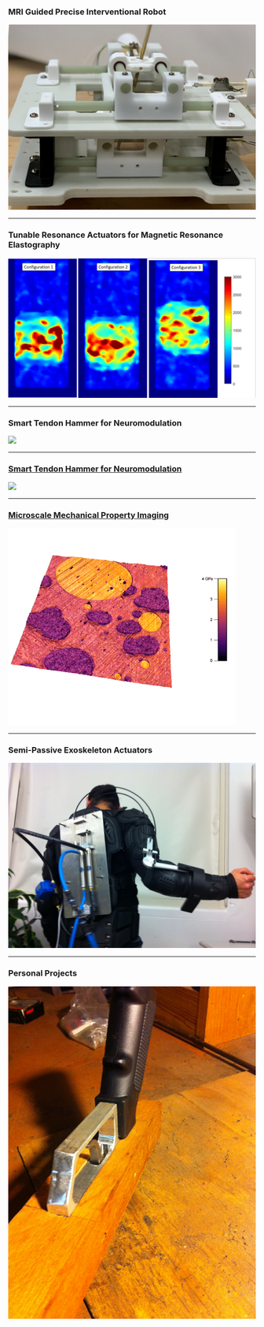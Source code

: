 
 

### MRI Guided Precise Interventional Robot
<a href="/AUTOSPINE"><img src="images/Robot.png?raw=true"/></a>

---
### Tunable Resonance Actuators for Magnetic Resonance Elastography

<a href="/MRE"><img src="images/StiffImage.PNG?raw=true"></a>

---

### Smart Tendon Hammer for Neuromodulation
<a href="/TTAP"><img src="images/Classification App Gif.GIF?raw=true"/>

<hr>

### Smart Tendon Hammer for Neuromodulation
<a href="/TTAP"><img src="images/Classification App Gif.GIF?raw=true"/>

<hr>

### Microscale Mechanical Property Imaging
<a href="https://scholar.google.com/citations?user=c3EGN8IAAAAJ&hl=en"><img src="images/AMFM.png"></a>

<hr>

 
### Semi-Passive Exoskeleton Actuators
<a href="https://scholar.google.com/citations?user=c3EGN8IAAAAJ&hl=en"><img src="images/APEX proto.JPG"></a>

---
### Personal Projects

<a href="/Personal"><img src="images/Handle mount.JPG"/>




